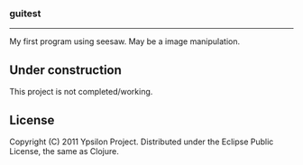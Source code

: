 ### guitest
-----------------------

My first program using seesaw.
May be a image manipulation.

## Under construction

This project is not completed/working.

## License

Copyright (C) 2011 Ypsilon Project.
Distributed under the Eclipse Public License, the same as Clojure.
